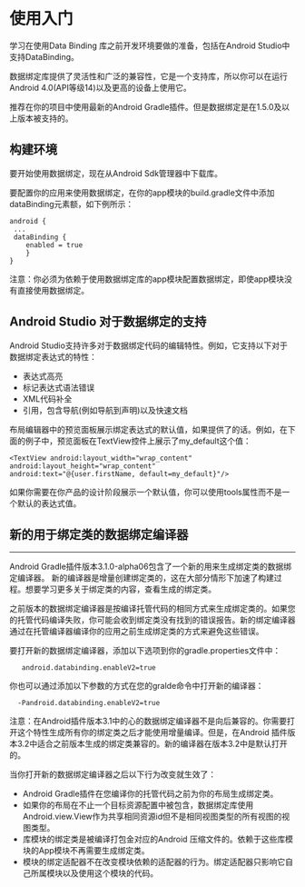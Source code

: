 # 使用入门

学习在使用Data Binding 库之前开发环境要做的准备，包括在Android Studio中支持DataBinding。

数据绑定库提供了灵活性和广泛的兼容性，它是一个支持库，所以你可以在运行Android 4.0(API等级14)以及更高的设备上使用它。

推荐在你的项目中使用最新的Android Gradle插件。但是数据绑定是在1.5.0及以上版本被支持的。

## 构建环境

要开始使用数据绑定，现在从Android Sdk管理器中下载库。

要配置你的应用来使用数据绑定，在你的app模块的build.gradle文件中添加dataBinding元素额，如下例所示：

    android {
     ...
     dataBinding {
        enabled = true
        }
    }
    
注意：你必须为依赖于使用数据绑定库的app模块配置数据绑定，即使app模块没有直接使用数据绑定。

## Android Studio 对于数据绑定的支持

Android Studio支持许多对于数据绑定代码的编辑特性。例如，它支持以下对于数据绑定表达式的特性：

* 表达式高亮
* 标记表达式语法错误
* XML代码补全
* 引用，包含导航(例如导航到声明)以及快速文档
  
布局编辑器中的预览面板展示绑定表达式的默认值，如果提供了的话。例如，在下面的例子中，预览面板在TextView控件上展示了my_default这个值：

    <TextView android:layout_width="wrap_content"
    android:layout_height="wrap_content"
    android:text="@{user.firstName, default=my_default}"/>
    
如果你需要在你产品的设计阶段展示一个默认值，你可以使用tools属性而不是一个默认的表达式值。    

## 新的用于绑定类的数据绑定编译器
___

Android Gradle插件版本3.1.0-alpha06包含了一个新的用来生成绑定类的数据绑定编译器。
新的编译器是增量创建绑定类的，这在大部分情形下加速了构建过程。想要学习更多关于绑定类的内容，查看生成的绑定类。

之前版本的数据绑定编译器是按编译托管代码的相同方式来生成绑定类的。如果您的托管代码编译失败，你可能会收到绑定类没有找到的错误报告。新的绑定编译器通过在托管编译器编译你的应用之前生成绑定类的方式来避免这些错误。

要打开新的数据绑定编译器，添加以下选项到你的gradle.properties文件中：
		
       android.databinding.enableV2=true

你也可以通过添加以下参数的方式在您的gralde命令中打开新的编译器：

      -Pandroid.databinding.enableV2=true

注意：在Android插件版本3.1中的心的数据绑定编译器不是向后兼容的。你需要打开这个特性生成所有你的绑定类之后才能使用增量编译。但是，在Android 插件版本3.2中适合之前版本生成的绑定类兼容的。新的编译器在版本3.2中是默认打开的。

当你打开新的数据绑定编译器之后以下行为改变就生效了：

* Android Gradle插件在您编译你的托管代码之前为你的布局生成绑定类。
* 如果你的布局在不止一个目标资源配置中被包含，数据绑定库使用Android.view.View作为共享相同资源id但不是相同视图类型的所有视图的视图类型。
* 库模块的绑定类是被编译打包金对应的Android 压缩文件的。依赖于这些库模块的App模块不再需要生成绑定类。
* 模块的绑定适配器不在改变模块依赖的适配器的行为。绑定适配器只影响它自己所属模块以及使用这个模块的代码。
